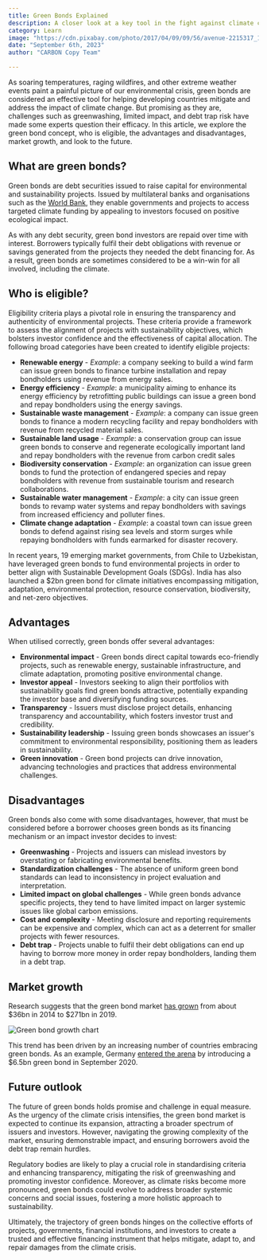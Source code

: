 ```yaml
---
title: Green Bonds Explained
description: A closer look at a key tool in the fight against climate change
category: Learn
image: "https://cdn.pixabay.com/photo/2017/04/09/09/56/avenue-2215317_1280.jpg"
date: "September 6th, 2023"
author: "CARBON Copy Team"

---
```


As soaring temperatures, raging wildfires, and other extreme weather events paint a painful picture of our environmental crisis, green bonds are considered an effective tool for helping developing countries mitigate and address the impact of climate change. But promising as they are, challenges such as greenwashing, limited impact, and debt trap risk have made some experts question their efficacy. In this article, we explore the green bond concept, who is eligible, the advantages and disadvantages, market growth, and look to the future.

<h2 class="mb-3 mt-4">What are green bonds?</h2>

Green bonds are debt securities issued to raise capital for environmental and sustainability projects. Issued by multilateral banks and organisations such as the [World Bank](https://www.worldbank.org), they enable governments and projects to access targeted climate funding by appealing to investors focused on positive ecological impact.

As with any debt security, green bond investors are repaid over time with interest. Borrowers typically fulfil their debt obligations with revenue or savings generated from the projects they needed the debt financing for. As a result, green bonds are sometimes considered to be a win-win for all involved, including the climate.

<h2 class="mb-3 mt-4">Who is eligible?</h2>

Eligibility criteria plays a pivotal role in ensuring the transparency and authenticity of environmental projects. These criteria provide a framework to assess the alignment of projects with sustainability objectives, which bolsters investor confidence and the effectiveness of capital allocation. The following broad categories have been created to identify eligible projects:

-	**Renewable energy** - *Example*: a company seeking to build a wind farm can issue green bonds to finance turbine installation and repay bondholders using revenue from energy sales.
-	**Energy efficiency** - *Example*: a municipality aiming to enhance its energy efficiency by retrofitting public buildings can issue a green bond and repay bondholders using the energy savings.
-	**Sustainable waste management** - *Example*: a company can issue green bonds to finance a modern recycling facility and repay bondholders with revenue from recycled material sales.
-	**Sustainable land usage** - *Example*: a conservation group can issue green bonds to conserve and regenerate ecologically important land and repay bondholders with the revenue from carbon credit sales
-	**Biodiversity conservation** - *Example*:  an organization can issue green bonds to fund the protection of endangered species and repay bondholders with revenue from sustainable tourism and research collaborations.
-	**Sustainable water management** - *Example*: a city can issue green bonds to revamp water systems and repay bondholders with savings from increased efficiency and polluter fines.
-	**Climate change adaptation** - *Example*: a coastal town can issue green bonds to defend against rising sea levels and storm surges while repaying bondholders with funds earmarked for disaster recovery.

In recent years, 19 emerging market governments, from Chile to Uzbekistan, have leveraged green bonds to fund environmental projects in order to better align with Sustainable Development Goals (SDGs). India has also launched a $2bn green bond for climate initiatives encompassing mitigation, adaptation, environmental protection, resource conservation, biodiversity, and net-zero objectives.

<h2 class="mb-3 mt-4">Advantages</h2>

When utilised correctly, green bonds offer several advantages:

- **Environmental impact** - Green bonds direct capital towards eco-friendly projects, such as renewable energy, sustainable infrastructure, and climate adaptation, promoting positive environmental change.
- **Investor appeal** - Investors seeking to align their portfolios with sustainability goals find green bonds attractive, potentially expanding the investor base and diversifying funding sources.
- **Transparency** - Issuers must disclose project details, enhancing transparency and accountability, which fosters investor trust and credibility.
- **Sustainability leadership** - Issuing green bonds showcases an issuer's commitment to environmental responsibility, positioning them as leaders in sustainability.
- **Green innovation** - Green bond projects can drive innovation, advancing technologies and practices that address environmental challenges.

<h2 class="mb-3 mt-4">Disadvantages</h2>

Green bonds also come with some disadvantages, however, that must be considered before a borrower chooses green bonds as its financing mechanism or an impact investor decides to invest:

- **Greenwashing** - Projects and issuers can mislead investors by overstating or fabricating environmental benefits.
- **Standardization challenges** - The absence of uniform green bond standards can lead to inconsistency in project evaluation and interpretation.
- **Limited impact on global challenges** - While green bonds advance specific projects, they tend to have limited impact on larger systemic issues like global carbon emissions.
- **Cost and complexity** - Meeting disclosure and reporting requirements can be expensive and complex, which can act as a deterrent for smaller projects with fewer resources.
- **Debt trap** - Projects unable to fulfil their debt obligations can end up having to borrow more money in order repay bondholders, landing them in a debt trap.

<h2 class="mb-3 mt-4">Market growth</h2>

Research suggests that the green bond market [has grown](https://www.worldbank.org/en/topic/climatechange/brief/what-are-green-bonds) from about $36bn in 2014 to $271bn in 2019.

![Green bond growth chart](/images/green-bonds-graph.jpeg)

This trend has been driven by an increasing number of countries embracing green bonds. As an example, Germany [entered the arena](https://actuaries.blog.gov.uk/2020/12/18/green-bonds-and-a-look-to-the-future/) by introducing a $6.5bn green bond in September 2020.

<h2 class="mb-3 mt-4">Future outlook</h2>

The future of green bonds holds promise and challenge in equal measure. As the urgency of the climate crisis intensifies, the green bond market is expected to continue its expansion, attracting a broader spectrum of issuers and investors. However, navigating the growing complexity of the market, ensuring demonstrable impact, and ensuring borrowers avoid the debt trap remain hurdles.

Regulatory bodies are likely to play a crucial role in standardising criteria and enhancing transparency, mitigating the risk of greenwashing and promoting investor confidence. Moreover, as climate risks become more pronounced, green bonds could evolve to address broader systemic concerns and social issues, fostering a more holistic approach to sustainability.

Ultimately, the trajectory of green bonds hinges on the collective efforts of projects, governments, financial institutions, and investors to create a trusted and effective financing instrument that helps mitigate, adapt to, and repair damages from the climate crisis.
